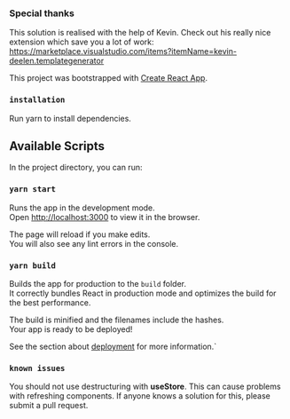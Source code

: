 ### Special thanks
This solution is realised with the help of Kevin.
Check out his really nice extension which save you a lot of work: https://marketplace.visualstudio.com/items?itemName=kevin-deelen.templategenerator

This project was bootstrapped with [Create React App](https://github.com/facebook/create-react-app).

### `installation`

Run yarn to install dependencies.

## Available Scripts

In the project directory, you can run:

### `yarn start`

Runs the app in the development mode.<br />
Open [http://localhost:3000](http://localhost:3000) to view it in the browser.

The page will reload if you make edits.<br />
You will also see any lint errors in the console.

### `yarn build`

Builds the app for production to the `build` folder.<br />
It correctly bundles React in production mode and optimizes the build for the best performance.

The build is minified and the filenames include the hashes.<br />
Your app is ready to be deployed!

See the section about [deployment](https://facebook.github.io/create-react-app/docs/deployment) for more information.`

### `known issues`

You should not use destructuring with **useStore**.
This can cause problems with refreshing components.
If anyone knows a solution for this, please submit a pull request.